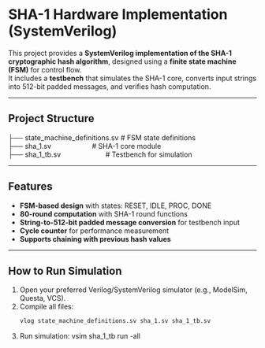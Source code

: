 # SHA-1 Hardware Implementation (SystemVerilog)

This project provides a **SystemVerilog implementation of the SHA-1 cryptographic hash algorithm**, designed using a **finite state machine (FSM)** for control flow.  
It includes a **testbench** that simulates the SHA-1 core, converts input strings into 512-bit padded messages, and verifies hash computation.

---

## Project Structure
├── state_machine_definitions.sv # FSM state definitions<br>
├── sha_1.sv &nbsp;&nbsp;&nbsp;&nbsp;&nbsp;&nbsp;&nbsp;&nbsp;&nbsp;&nbsp;&nbsp;&nbsp;&nbsp;&nbsp;&nbsp;&nbsp;&nbsp;&nbsp;&nbsp;&nbsp;# SHA-1 core module<br>
├── sha_1_tb.sv &nbsp;&nbsp;&nbsp;&nbsp;&nbsp;&nbsp;&nbsp;&nbsp;&nbsp;&nbsp;&nbsp;&nbsp;&nbsp;&nbsp;&nbsp;&nbsp;&nbsp;&nbsp;&nbsp;&nbsp;&nbsp;&nbsp;# Testbench for simulation<br>


---

## Features
- **FSM-based design** with states: RESET, IDLE, PROC, DONE  
- **80-round computation** with SHA-1 round functions  
- **String-to-512-bit padded message conversion** for testbench input  
- **Cycle counter** for performance measurement  
- **Supports chaining with previous hash values**

---

## How to Run Simulation

1. Open your preferred Verilog/SystemVerilog simulator (e.g., ModelSim, Questa, VCS).  
2. Compile all files:
   ```bash
   vlog state_machine_definitions.sv sha_1.sv sha_1_tb.sv
3. Run simulation:
vsim sha_1_tb
run -all
